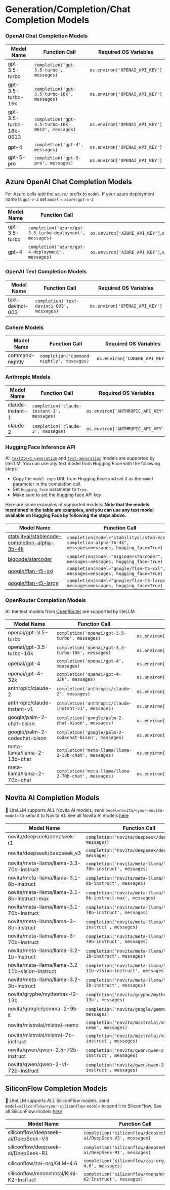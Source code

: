 # Generation/Completion/Chat Completion Models

### OpenAI Chat Completion Models

| Model Name       | Function Call                          | Required OS Variables                |
|------------------|----------------------------------------|--------------------------------------|
| gpt-3.5-turbo    | `completion('gpt-3.5-turbo', messages)` | `os.environ['OPENAI_API_KEY']`       |
| gpt-3.5-turbo-16k    | `completion('gpt-3.5-turbo-16k', messages)` | `os.environ['OPENAI_API_KEY']`       |
| gpt-3.5-turbo-16k-0613    | `completion('gpt-3.5-turbo-16k-0613', messages)` | `os.environ['OPENAI_API_KEY']`       |
| gpt-4            | `completion('gpt-4', messages)`         | `os.environ['OPENAI_API_KEY']`       |
| gpt-5-pro        | `completion('gpt-5-pro', messages)`    | `os.environ['OPENAI_API_KEY']`       |

## Azure OpenAI Chat Completion Models
For Azure calls add the `azure/` prefix to `model`. If your azure deployment name is `gpt-v-2` set `model` = `azure/gpt-v-2`

| Model Name       | Function Call                           | Required OS Variables                     |
|------------------|-----------------------------------------|-------------------------------------------|
| gpt-3.5-turbo    | `completion('azure/gpt-3.5-turbo-deployment', messages)` | `os.environ['AZURE_API_KEY']`,`os.environ['AZURE_API_BASE']`,`os.environ['AZURE_API_VERSION']` |
| gpt-4            | `completion('azure/gpt-4-deployment', messages)`         | `os.environ['AZURE_API_KEY']`,`os.environ['AZURE_API_BASE']`,`os.environ['AZURE_API_VERSION']` |

### OpenAI Text Completion Models

| Model Name       | Function Call                              | Required OS Variables                |
|------------------|--------------------------------------------|--------------------------------------|
| text-davinci-003 | `completion('text-davinci-003', messages)` | `os.environ['OPENAI_API_KEY']`       |

### Cohere Models

| Model Name       | Function Call                              | Required OS Variables                |
|------------------|--------------------------------------------|--------------------------------------|
| command-nightly  | `completion('command-nightly', messages)` | `os.environ['COHERE_API_KEY']`       |


### Anthropic Models

| Model Name       | Function Call                              | Required OS Variables                |
|------------------|--------------------------------------------|--------------------------------------|
| claude-instant-1  | `completion('claude-instant-1', messages)` | `os.environ['ANTHROPIC_API_KEY']`       |
| claude-2  | `completion('claude-2', messages)` | `os.environ['ANTHROPIC_API_KEY']`       |

### Hugging Face Inference API

All [`text2text-generation`](https://huggingface.co/models?library=transformers&pipeline_tag=text2text-generation&sort=downloads) and [`text-generation`](https://huggingface.co/models?library=transformers&pipeline_tag=text-generation&sort=downloads) models are supported by liteLLM. You can use any text model from Hugging Face with the following steps:

* Copy the `model repo` URL from Hugging Face and set it as the `model` parameter in the completion call.
* Set `hugging_face` parameter to `True`.
* Make sure to set the hugging face API key

Here are some examples of supported models:
**Note that the models mentioned in the table are examples, and you can use any text model available on Hugging Face by following the steps above.**

| Model Name       | Function Call                                                                       | Required OS Variables                |
|------------------|-------------------------------------------------------------------------------------|--------------------------------------|
| [stabilityai/stablecode-completion-alpha-3b-4k](https://huggingface.co/stabilityai/stablecode-completion-alpha-3b-4k)  | `completion(model="stabilityai/stablecode-completion-alpha-3b-4k", messages=messages, hugging_face=True)` | `os.environ['HF_TOKEN']`       |
| [bigcode/starcoder](https://huggingface.co/bigcode/starcoder)                           | `completion(model="bigcode/starcoder", messages=messages, hugging_face=True)`          | `os.environ['HF_TOKEN']`       |
| [google/flan-t5-xxl](https://huggingface.co/google/flan-t5-xxl)                         | `completion(model="google/flan-t5-xxl", messages=messages, hugging_face=True)`         | `os.environ['HF_TOKEN']`       |
| [google/flan-t5-large](https://huggingface.co/google/flan-t5-large)                     | `completion(model="google/flan-t5-large", messages=messages, hugging_face=True)`       | `os.environ['HF_TOKEN']`       |

### OpenRouter Completion Models

All the text models from [OpenRouter](https://openrouter.ai/docs) are supported by liteLLM.

| Model Name       | Function Call                              | Required OS Variables                |
|------------------|--------------------------------------------|--------------------------------------|
| openai/gpt-3.5-turbo | `completion('openai/gpt-3.5-turbo', messages)` | `os.environ['OR_SITE_URL']`,`os.environ['OR_APP_NAME']`,`os.environ['OR_API_KEY']`       |
| openai/gpt-3.5-turbo-16k | `completion('openai/gpt-3.5-turbo-16k', messages)` | `os.environ['OR_SITE_URL']`,`os.environ['OR_APP_NAME']`,`os.environ['OR_API_KEY']`       |
| openai/gpt-4 | `completion('openai/gpt-4', messages)` | `os.environ['OR_SITE_URL']`,`os.environ['OR_APP_NAME']`,`os.environ['OR_API_KEY']`       |
| openai/gpt-4-32k | `completion('openai/gpt-4-32k', messages)` | `os.environ['OR_SITE_URL']`,`os.environ['OR_APP_NAME']`,`os.environ['OR_API_KEY']`       |
| anthropic/claude-2 | `completion('anthropic/claude-2', messages)` | `os.environ['OR_SITE_URL']`,`os.environ['OR_APP_NAME']`,`os.environ['OR_API_KEY']`       |
| anthropic/claude-instant-v1 | `completion('anthropic/claude-instant-v1', messages)` | `os.environ['OR_SITE_URL']`,`os.environ['OR_APP_NAME']`,`os.environ['OR_API_KEY']`       |
| google/palm-2-chat-bison | `completion('google/palm-2-chat-bison', messages)` | `os.environ['OR_SITE_URL']`,`os.environ['OR_APP_NAME']`,`os.environ['OR_API_KEY']`       |
| google/palm-2-codechat-bison | `completion('google/palm-2-codechat-bison', messages)` | `os.environ['OR_SITE_URL']`,`os.environ['OR_APP_NAME']`,`os.environ['OR_API_KEY']`       |
| meta-llama/llama-2-13b-chat | `completion('meta-llama/llama-2-13b-chat', messages)` | `os.environ['OR_SITE_URL']`,`os.environ['OR_APP_NAME']`,`os.environ['OR_API_KEY']`       |
| meta-llama/llama-2-70b-chat | `completion('meta-llama/llama-2-70b-chat', messages)` | `os.environ['OR_SITE_URL']`,`os.environ['OR_APP_NAME']`,`os.environ['OR_API_KEY']`       |

## Novita AI Completion Models

🚨 LiteLLM supports ALL Novita AI models, send `model=novita/<your-novita-model>` to send it to Novita AI. See all Novita AI models [here](https://novita.ai/models/llm?utm_source=github_litellm&utm_medium=github_readme&utm_campaign=github_link)

| Model Name       | Function Call                              | Required OS Variables                |
|------------------|--------------------------------------------|--------------------------------------|
| novita/deepseek/deepseek-r1 | `completion('novita/deepseek/deepseek-r1', messages)` | `os.environ['NOVITA_API_KEY']` |
| novita/deepseek/deepseek_v3 | `completion('novita/deepseek/deepseek_v3', messages)` | `os.environ['NOVITA_API_KEY']` |
| novita/meta-llama/llama-3.3-70b-instruct | `completion('novita/meta-llama/llama-3.3-70b-instruct', messages)` | `os.environ['NOVITA_API_KEY']` |
| novita/meta-llama/llama-3.1-8b-instruct | `completion('novita/meta-llama/llama-3.1-8b-instruct', messages)` | `os.environ['NOVITA_API_KEY']` |
| novita/meta-llama/llama-3.1-8b-instruct-max | `completion('novita/meta-llama/llama-3.1-8b-instruct-max', messages)` | `os.environ['NOVITA_API_KEY']` |
| novita/meta-llama/llama-3.1-70b-instruct | `completion('novita/meta-llama/llama-3.1-70b-instruct', messages)` | `os.environ['NOVITA_API_KEY']` |
| novita/meta-llama/llama-3-8b-instruct | `completion('novita/meta-llama/llama-3-8b-instruct', messages)` | `os.environ['NOVITA_API_KEY']` |
| novita/meta-llama/llama-3-70b-instruct | `completion('novita/meta-llama/llama-3-70b-instruct', messages)` | `os.environ['NOVITA_API_KEY']` |
| novita/meta-llama/llama-3.2-1b-instruct | `completion('novita/meta-llama/llama-3.2-1b-instruct', messages)` | `os.environ['NOVITA_API_KEY']` |
| novita/meta-llama/llama-3.2-11b-vision-instruct | `completion('novita/meta-llama/llama-3.2-11b-vision-instruct', messages)` | `os.environ['NOVITA_API_KEY']` |
| novita/meta-llama/llama-3.2-3b-instruct | `completion('novita/meta-llama/llama-3.2-3b-instruct', messages)` | `os.environ['NOVITA_API_KEY']` |
| novita/gryphe/mythomax-l2-13b | `completion('novita/gryphe/mythomax-l2-13b', messages)` | `os.environ['NOVITA_API_KEY']` |
| novita/google/gemma-2-9b-it | `completion('novita/google/gemma-2-9b-it', messages)` | `os.environ['NOVITA_API_KEY']` |
| novita/mistralai/mistral-nemo | `completion('novita/mistralai/mistral-nemo', messages)` | `os.environ['NOVITA_API_KEY']` |
| novita/mistralai/mistral-7b-instruct | `completion('novita/mistralai/mistral-7b-instruct', messages)` | `os.environ['NOVITA_API_KEY']` |
| novita/qwen/qwen-2.5-72b-instruct | `completion('novita/qwen/qwen-2.5-72b-instruct', messages)` | `os.environ['NOVITA_API_KEY']` |
| novita/qwen/qwen-2-vl-72b-instruct | `completion('novita/qwen/qwen-2-vl-72b-instruct', messages)` | `os.environ['NOVITA_API_KEY']` |

## SiliconFlow Completion Models

🚨 LiteLLM supports ALL SiliconFlow models, send `model=siliconflow/<your-siliconflow-model>` to send it to SiliconFlow. See all SiliconFlow models [here](https://www.siliconflow.com/models?utm_source=github&utm_medium=referral&utm_term=github_readme&utm_content=github_litellm)

| Model Name       | Function Call                              | Required OS Variables                |
|------------------|--------------------------------------------|--------------------------------------|
| siliconflow/deepseek-ai/DeepSeek-V3 | `completion('siliconflow/deepseek-ai/DeepSeek-V3', messages)` | `os.environ['SILICONFLOW_API_KEY']` |
| siliconflow/deepseek-ai/DeepSeek-R1 | `completion('siliconflow/deepseek-ai/DeepSeek-R1', messages)` | `os.environ['SILICONFLOW_API_KEY']` |
| siliconflow/zai-org/GLM-4.6 | `completion('siliconflow/zai-org/GLM-4.6', messages)` | `os.environ['SILICONFLOW_API_KEY']` |
| siliconflow/moonshotai/Kimi-K2-Instruct | `completion('siliconflow/moonshotai/Kimi-K2-Instruct', messages)` | `os.environ['SILICONFLOW_API_KEY']` |

